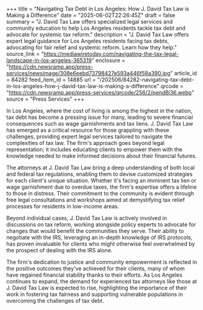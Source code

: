 +++
title = "Navigating Tax Debt in Los Angeles: How J. David Tax Law is Making a Difference"
date = "2025-06-02T22:26:45Z"
draft = false
summary = "J. David Tax Law offers specialized legal services and community education to help Los Angeles residents tackle tax debt and advocate for systemic tax reform."
description = "J. David Tax Law offers expert legal guidance for Los Angeles residents facing tax debts, advocating for fair relief and systemic reform. Learn how they help."
source_link = "https://mediawiretoday.com/navigating-the-tax-legal-landscape-in-los-angeles-365319"
enclosure = "https://cdn.newsramp.app/press-services/newsimage/308e6eebd73798427e593a446f58a390.jpg"
article_id = 84282
feed_item_id = 14885
url = "/202506/84282-navigating-tax-debt-in-los-angeles-how-j-david-tax-law-is-making-a-difference"
qrcode = "https://cdn.newsramp.app/press-services/qrcode/256/2/pendBj36.webp"
source = "Press Services"
+++

<p>In Los Angeles, where the cost of living is among the highest in the nation, tax debt has become a pressing issue for many, leading to severe financial consequences such as wage garnishments and tax liens. J. David Tax Law has emerged as a critical resource for those grappling with these challenges, providing expert legal services tailored to navigate the complexities of tax law. The firm's approach goes beyond legal representation; it includes educating clients to empower them with the knowledge needed to make informed decisions about their financial futures.</p><p>The attorneys at J. David Tax Law bring a deep understanding of both local and federal tax regulations, enabling them to devise customized strategies for each client's unique situation. Whether it's facing an imminent tax lien or wage garnishment due to overdue taxes, the firm's expertise offers a lifeline to those in distress. Their commitment to the community is evident through free legal consultations and workshops aimed at demystifying tax relief processes for residents in low-income areas.</p><p>Beyond individual cases, J. David Tax Law is actively involved in discussions on tax reform, working alongside policy experts to advocate for changes that would benefit the communities they serve. Their ability to negotiate with the IRS, leveraging an in-depth knowledge of IRS protocols, has proven invaluable for clients who might otherwise feel overwhelmed by the prospect of dealing with the IRS alone.</p><p>The firm's dedication to justice and community empowerment is reflected in the positive outcomes they've achieved for their clients, many of whom have regained financial stability thanks to their efforts. As Los Angeles continues to expand, the demand for experienced tax attorneys like those at J. David Tax Law is expected to rise, highlighting the importance of their work in fostering tax fairness and supporting vulnerable populations in overcoming the challenges of tax debt.</p>